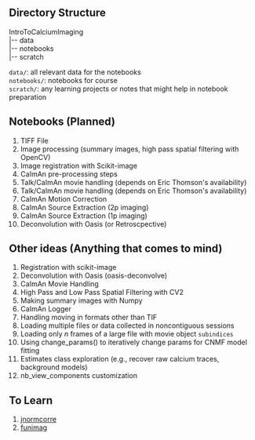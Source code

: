 ## Directory Structure

IntroToCalciumImaging </br>
|-- data </br>
|-- notebooks </br>
|-- scratch

`data/`: all relevant data for the notebooks </br>
`notebooks/`: notebooks for course </br>
`scratch/`: any learning projects or notes that might help in notebook preparation

## Notebooks (Planned)

1. TIFF File 
2. Image processing (summary images, high pass spatial filtering with OpenCV) 
3. Image registration with Scikit-image
4. CaImAn pre-processing steps 
5. Talk/CaImAn movie handling (depends on Eric Thomson's availability)
6. Talk/CaImAn movie handling (depends on Eric Thomson's availability)
7. CaImAn Motion Correction
8. CaImAn Source Extraction (2p imaging)
9. CaImAn Source Extraction (1p imaging)
10. Deconvolution with Oasis (or Retroscpective) 


## Other ideas (Anything that comes to mind)

1. Registration with scikit-image
2. Deconvolution with Oasis (oasis-deconvolve)
3. CaImAn Movie Handling
4. High Pass and Low Pass Spatial Filtering with CV2
5. Making summary images with Numpy
6. CaImAn Logger
7. Handling moving in formats other than TIF
8. Loading multiple files or data collected in noncontiguous sessions
9. Loading only *n* frames of a large file with movie object `subindices`
10. Using change_params() to iteratively change params for CNMF model fitting
11. Estimates class exploration (e.g., recover raw calcium traces, background models)
12. nb_view_components customization

## To Learn

1. [jnormcorre](https://github.com/apasarkar/jnormcorre)
2. [funimag](https://github.com/paninski-lab/funimag)


